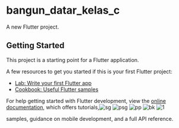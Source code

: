 # bangun_datar_kelas_c

A new Flutter project.

## Getting Started

This project is a starting point for a Flutter application.

A few resources to get you started if this is your first Flutter project:

- [Lab: Write your first Flutter app](https://docs.flutter.dev/get-started/codelab)
- [Cookbook: Useful Flutter samples](https://docs.flutter.dev/cookbook)

For help getting started with Flutter development, view the
[online documentation](https://docs.flutter.dev/), which offers tutorials,![sg](https://github.com/Izacky/bangun_datar_kelas_c_fahtiar/assets/115200273/c779777a-aff2-4107-9ef2-026b763a861f)
![psg](https://github.com/Izacky/bangun_datar_kelas_c_fahtiar/assets/115200273/cbc3cecc-a6d9-4fa6-ac77-11902aac0b26)
![pp](https://github.com/Izacky/bangun_datar_kelas_c_fahtiar/assets/115200273/61581650-e239-40ff-9cf1-a05658bd3868)
![bk](https://github.com/Izacky/bangun_datar_kelas_c_fahtiar/assets/115200273/83d1d352-0c22-4518-ab6e-04c2fbdadaca)
![1](https://github.com/Izacky/bangun_datar_kelas_c_fahtiar/assets/115200273/9020c2d3-aa93-4a6f-82d8-0e39385c2c52)

samples, guidance on mobile development, and a full API reference.
